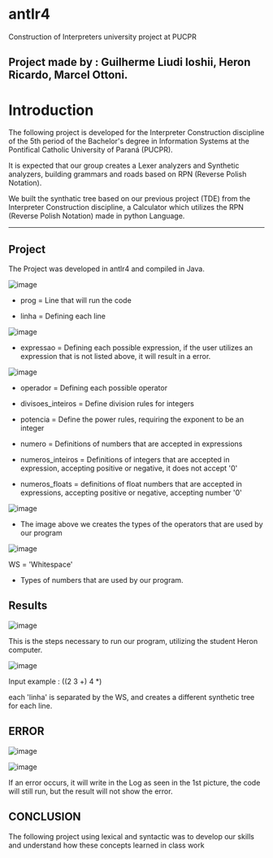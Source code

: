 # antlr4

Construction of Interpreters university project at PUCPR

Project made by :
Guilherme Liudi Ioshii,
Heron Ricardo,
Marcel Ottoni.
------

# Introduction

The following project is developed for the Interpreter Construction discipline of the 5th period of the Bachelor's degree in Information Systems at the Pontifical Catholic University of Paraná (PUCPR).

It is expected that our group creates a Lexer analyzers and Synthetic analyzers, building grammars and roads based on RPN (Reverse Polish Notation).

We built the synthatic tree based on our previous project (TDE) from the Interpreter Construction discipline, a Calculator which utilizes the RPN (Reverse Polish Notation) made in python Language.

------

## Project

The Project was developed in antlr4 and compiled in Java.

![image](https://github.com/guiioshii/antlr4/assets/105391453/e2e8e3c8-d928-4670-8a13-2116073e46de)

- prog = Line that will run the code

- linha = Defining each line


![image](https://github.com/guiioshii/antlr4/assets/105391453/47f9c9d3-c8e7-4a39-9428-4cc56337d06a)

- expressao = Defining each possible expression, if the user utilizes an expression that is not listed above, it will result in a error.

![image](https://github.com/guiioshii/antlr4/assets/105391453/8e900878-de5f-43f4-96e5-93b3ce6747f5)

- operador = Defining each possible operator

- divisoes_inteiros = Define division rules for integers

- potencia =  Define the power rules, requiring the exponent to be an integer

- numero = Definitions of numbers that are accepted in expressions

- numeros_inteiros = Definitions of integers that are accepted in expression, accepting positive or negative, it does not accept '0'

- numeros_floats = definitions of float numbers that are accepted in expressions, accepting positive or negative, accepting number '0'


![image](https://github.com/guiioshii/antlr4/assets/105391453/f0739c6b-7415-4945-94e7-be42143eb23d)

- The image above we creates the types of the operators that are used by our program 

![image](https://github.com/guiioshii/antlr4/assets/105391453/2ac17862-0c5f-4c03-aa20-b2c168792ebe)

WS = 'Whitespace' 

- Types of numbers that are used by our program.

## Results

![image](https://github.com/guiioshii/antlr4/assets/105391453/f6789ec0-d88e-4d48-8b79-711020d4144e)


This is the steps necessary to run our program, utilizing the student Heron computer.


![image](https://github.com/guiioshii/antlr4/assets/105391453/143da75a-be05-4c43-adaf-4a6d280fc33e)

Input example : ((2 3 +) 4 *)

each 'linha' is separated by the WS, and creates a different synthetic tree for each line.


## ERROR

![image](https://github.com/guiioshii/antlr4/assets/105391453/4ee6cb0a-273a-4092-9eb3-a60d445d15a4)

![image](https://github.com/guiioshii/antlr4/assets/105391453/3004e500-d536-4df2-a637-52097d700157)

If an error occurs, it will write in the Log as seen in the 1st picture, the code will still run, but the result will not show the error.


## CONCLUSION

The following project using lexical and syntactic was to develop our skills and understand how these concepts learned in class work
